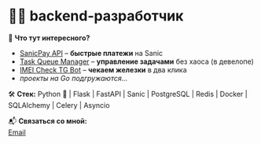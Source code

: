 # 🏴‍☠️ backend-разработчик    

🎯 **Что тут интересного?**  
- [SanicPay API](https://github.com/ekTeZy/SanicPay-API) – **быстрые платежи** на Sanic  
- [Task Queue Manager](https://github.com/ekTeZy/Task-Queue-Manager) – **управление задачами** без хаоса (в девелопе)
- [IMEI Check TG Bot](https://github.com/ekTeZy/IMEI-Check-TG-Bot) – **чекаем железки** в два клика
- *проекты на Go подгружаются...*

🛠 **Стек:** Python 🐍 | Flask | FastAPI | Sanic | PostgreSQL | Redis | Docker | SQLAlchemy | Celery | Asyncio  

📬 **Связаться со мной:**  
[Email](mailto:kamolikov.en@gmail.com)  
